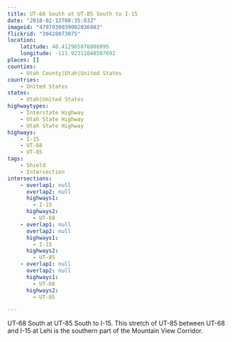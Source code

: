 ```yaml
---
title: UT-68 South at UT-85 South to I-15
date: "2018-02-13T08:35:03Z"
imageid: "4797930039002036983"
flickrid: "39428073075"
location:
    latitude: 40.412965076808895
    longitude: -111.92311048507692
places: []
counties:
    - Utah County|Utah|United States
countries:
    - United States
states:
    - Utah|United States
highwaytypes:
    - Interstate Highway
    - Utah State Highway
    - Utah State Highway
highways:
    - I-15
    - UT-68
    - UT-85
tags:
    - Shield
    - Intersection
intersections:
    - overlap1: null
      overlap2: null
      highways1:
        - I-15
      highways2:
        - UT-68
    - overlap1: null
      overlap2: null
      highways1:
        - I-15
      highways2:
        - UT-85
    - overlap1: null
      overlap2: null
      highways1:
        - UT-68
      highways2:
        - UT-85

---
```

UT-68 South at UT-85 South to I-15.  This stretch of UT-85 between UT-68 and I-15 at Lehi is the southern part of the Mountain View Corridor.